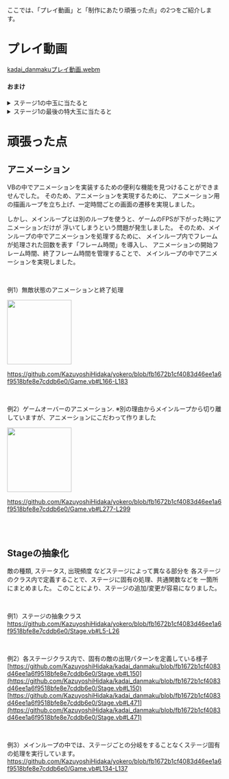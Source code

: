 ここでは、「プレイ動画」と「制作にあたり頑張った点」の2つをご紹介します。


# プレイ動画

[kadai_danmakuプレイ動画.webm](https://github.com/KazuyoshiHidaka/kadai_danmaku/assets/49894531/f09b51ce-b6b8-4f2a-8627-388c6cccc686)

#### おまけ

<details>
<summary>ステージ1の中玉に当たると</summary>

https://github.com/KazuyoshiHidaka/kadai_danmaku/assets/49894531/75bceca3-20ae-42a7-a164-6c37345310a2

</details>

<details>
<summary>ステージ1の最後の特大玉に当たると</summary>

https://github.com/KazuyoshiHidaka/kadai_danmaku/assets/49894531/c1ed6e68-2260-4b47-8250-53c053f08020

</details>


# 頑張った点

## アニメーション
   
VBの中でアニメーションを実装するための便利な機能を見つけることができませんでした。
そのため、アニメーションを実現するために、
アニメーション用の描画ループを立ち上げ、一定時間ごとの画面の遷移を実現しました。

しかし、メインループとは別のループを使うと、ゲームのFPSが下がった時にアニメーションだけが
浮いてしまうという問題が発生しました。
そのため、メインループの中でアニメーションを処理するために、
メインループ内でフレームが処理された回数を表す「フレーム時間」を導入し、
アニメーションの開始フレーム時間、終了フレーム時間を管理することで、
メインループの中でアニメーションを実現しました。

<br>

例1）無敵状態のアニメーションと終了処理 

<img src="https://github.com/KazuyoshiHidaka/kadai_danmaku/assets/49894531/6cac3e31-2282-431d-b0a6-7a99e5ee85ea"
   width="150">

https://github.com/KazuyoshiHidaka/yokero/blob/fb1672b1cf4083d46ee1a6f9518bfe8e7cddb6e0/Game.vb#L166-L183

<br> 

例2）ゲームオーバーのアニメーション. 
※別の理由からメインループから切り離していますが、アニメーションにこだわって作りました

<img src="https://github.com/KazuyoshiHidaka/kadai_danmaku/assets/49894531/ac894c9d-2a61-4354-a4f5-a6cd1e71c8ff"
   width="150">
   
https://github.com/KazuyoshiHidaka/yokero/blob/fb1672b1cf4083d46ee1a6f9518bfe8e7cddb6e0/Game.vb#L277-L299


<br><br>

## Stageの抽象化
敵の種類, ステータス, 出現頻度 などステージによって異なる部分を
各ステージのクラス内で定義することで、ステージに固有の処理、共通関数などを
一箇所にまとめました。
このことにより、ステージの追加/変更が容易になりました。

<br>

例1）ステージの抽象クラス
https://github.com/KazuyoshiHidaka/yokero/blob/fb1672b1cf4083d46ee1a6f9518bfe8e7cddb6e0/Stage.vb#L5-L26

<br>

例2）各ステージクラス内で、固有の敵の出現パターンを定義している様子
[https://github.com/KazuyoshiHidaka/kadai_danmaku/blob/fb1672b1cf4083d46ee1a6f9518bfe8e7cddb6e0/Stage.vb#L150](https://github.com/KazuyoshiHidaka/kadai_danmaku/blob/fb1672b1cf4083d46ee1a6f9518bfe8e7cddb6e0/Stage.vb#L150)
[https://github.com/KazuyoshiHidaka/kadai_danmaku/blob/fb1672b1cf4083d46ee1a6f9518bfe8e7cddb6e0/Stage.vb#L471](https://github.com/KazuyoshiHidaka/kadai_danmaku/blob/fb1672b1cf4083d46ee1a6f9518bfe8e7cddb6e0/Stage.vb#L471)

<br>

例3）メインループの中では、ステージごとの分岐をすることなくステージ固有の処理を実行しています。
https://github.com/KazuyoshiHidaka/yokero/blob/fb1672b1cf4083d46ee1a6f9518bfe8e7cddb6e0/Game.vb#L134-L137
